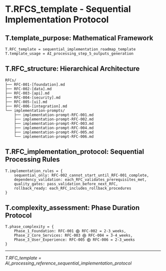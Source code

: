 # T.RFCS_template - Sequential Implementation Protocol

## T.template_purpose: Mathematical Framework
```
T.RFC_template = sequential_implementation_roadmap_template
T.template_usage = AI_processing_step_5_outputs_generation
```

## T.RFC_structure: Hierarchical Architecture
```
RFCs/
├── RFC-001-[foundation].md
├── RFC-002-[data].md  
├── RFC-003-[api].md
├── RFC-004-[security].md
├── RFC-005-[ui].md
├── RFC-006-[integration].md
└── implementation-prompts/
    ├── implementation-prompt-RFC-001.md
    ├── implementation-prompt-RFC-002.md
    ├── implementation-prompt-RFC-003.md
    ├── implementation-prompt-RFC-004.md
    ├── implementation-prompt-RFC-005.md
    └── implementation-prompt-RFC-006.md
```

## T.RFC_implementation_protocol: Sequential Processing Rules
```
T.implementation_rules = {
    sequential_only: RFC-002_cannot_start_until_RFC-001_complete,
    dependency_validation: each_RFC_validates_prerequisites_met,
    quality_gates: pass_validation_before_next_RFC,
    rollback_ready: each_RFC_includes_rollback_procedures
}
```

## T.complexity_assessment: Phase Duration Protocol
```
T.phase_complexity = {
    Phase_1_Foundation: RFC-001 ⨁ RFC-002 = 2-3_weeks,
    Phase_2_Core_Services: RFC-003 ⨁ RFC-004 = 3-4_weeks,
    Phase_3_User_Experience: RFC-005 ⨁ RFC-006 = 2-3_weeks
}
```

---
*T.RFC_template = AI_processing_reference_sequential_implementation_protocol* 